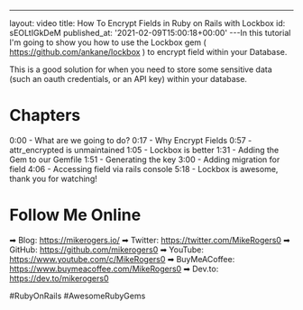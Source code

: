 ---
layout: video
title: How To Encrypt Fields in Ruby on Rails with Lockbox
id: sEOLtIGkDeM
published_at: '2021-02-09T15:00:18+00:00'
---In this tutorial I'm going to show you how to use the Lockbox gem ( https://github.com/ankane/lockbox ) to encrypt field within your Database. 

This is a good solution for when you need to store some sensitive data (such an oauth credentials, or an API key) within your database.

# Chapters

0:00 - What are we going to do?
0:17 - Why Encrypt Fields
0:57 - attr_encrypted is unmaintained
1:05 - Lockbox is better
1:31 - Adding the Gem to our Gemfile
1:51 - Generating the key
3:00 - Adding migration for field
4:06 - Accessing field via rails console
5:18 - Lockbox is awesome, thank you for watching!

# Follow Me Online

➡ Blog: https://mikerogers.io/
➡ Twitter: https://twitter.com/MikeRogers0
➡ GitHub: https://github.com/mikerogers0
➡ YouTube: https://www.youtube.com/c/MikeRogers0
➡ BuyMeACoffee: https://www.buymeacoffee.com/MikeRogers0
➡ Dev.to: https://dev.to/mikerogers0

#RubyOnRails #AwesomeRubyGems